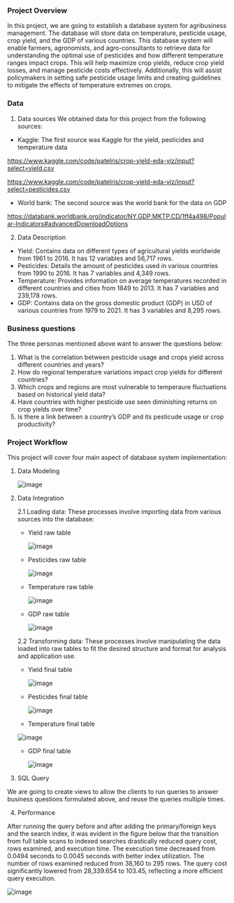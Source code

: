 ### Project Overview
In this project, we are going to establish a database system for agribusiness management. The database will store data on temperature, pesticide usage, crop yield, and the GDP of various countries. This database system will enable farmers, agronomists, and agro-consultants to retrieve data for understanding the optimal use of pesticides and how different temperature ranges impact crops. This will help maximize crop yields, reduce crop yield losses, and manage pesticide costs effectively. Additionally, this will assist policymakers in setting safe pesticide usage limits and creating guidelines to mitigate the effects of temperature extremes on crops.
### Data
1. Data sources
We obtained data for this project from the following sources:
 - Kaggle: The first source was Kaggle for the yield, pesticides and temperature data
   
https://www.kaggle.com/code/patelris/crop-yield-eda-viz/input?select=yield.csv

https://www.kaggle.com/code/patelris/crop-yield-eda-viz/input?select=pesticides.csv
  - World bank: The second source was the world bank for the data on GDP
    
https://databank.worldbank.org/indicator/NY.GDP.MKTP.CD/1ff4a498/Popular-Indicators#advancedDownloadOptions

2. Data Description
- Yield: Contains data on different types of agricultural yields worldwide from 1961 to 2016. It has 12 variables and 56,717 rows.
- Pesticides: Details the amount of pesticides used in various countries from 1990 to 2016. It has 7 variables and 4,349 rows.
- Temperature: Provides information on average temperatures recorded in different countries and cities from 1849 to 2013. It has 7 variables and 239,178 rows.
- GDP: Contains data on the gross domestic product (GDP) in USD of various countries from 1979 to 2021. It has 3 variables and 8,295 rows.
  
### Business questions
The three personas mentioned above want to answer the questions below:
1. What is the correlation between pesticide usage and crops yield across different countries and years?
2. How do regional temperature variations impact crop yields for different countries?
3. Which crops and regions are most vulnerable to temperaure fluctuations based on historical yield data?
4. Have countries with higher pesticide use seen diminishing returns on crop yields over time?
5. Is there a link between a country’s GDP and its pesticude usage or crop productivity?
   
### Project Workflow
This project will cover four main aspect of database system implementation:

1. Data Modeling

   
   ![image](https://github.com/user-attachments/assets/18308793-326a-4583-87e9-3a0179884f8c)

2. Data Integration
   
   2.1 Loading data: These processes involve importing data from various sources into the database:

   - Yield raw table
  
     ![image](https://github.com/user-attachments/assets/2fc49e31-dc90-41ec-9689-ba3dac11dfab)
     
   - Pesticides raw table
   
     ![image](https://github.com/user-attachments/assets/195619eb-3b54-4ca8-a8cd-b17364624e5c)
     
   - Temperature raw table
   
     ![image](https://github.com/user-attachments/assets/a18e271f-fc1a-49eb-99de-24f9a046e492)
     
   - GDP raw table
   
     ![image](https://github.com/user-attachments/assets/6e4d97b7-711a-401f-b3a2-eea997d1f640)
  
  
   2.2 Transforming data: These processes involve manipulating the data loaded into raw tables to fit the desired structure and format for analysis and application use.

   - Yield final table
   
     ![image](https://github.com/user-attachments/assets/728c4f52-46b9-4b10-bfab-a1970c384917)

   - Pesticides final table
   
     ![image](https://github.com/user-attachments/assets/9e66eb31-f065-492c-8045-0ea5f360f6f7)

   - Temperature final table
 
    ![image](https://github.com/user-attachments/assets/e75b4ddb-7367-46f0-881c-675623bbca9f)

   - GDP final table
   
     ![image](https://github.com/user-attachments/assets/f7936fc8-8534-4ac7-a939-bbca6751c93a)
     
  
3. SQL Query
   
We are going to create views to allow the clients to run queries to answer business questions formulated above, and reuse the queries multiple times.

4. Performance
   
After running the query before and after adding the primary/foreign keys and the search index, it was evident in the figure below that the transition from full table scans to indexed searches drastically reduced query cost, rows examined, and execution time. The execution time decreased from 0.0494 seconds to 0.0045 seconds with better index utilization. The number of rows examined reduced from 38,160 to 295 rows. The query cost significantly lowered from 28,339.654 to 103.45, reflecting a more efficient query execution.
   
![image](https://github.com/user-attachments/assets/ba6deec0-6ff6-44fe-86d9-b4954ce08159)



